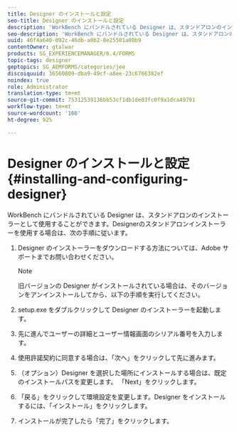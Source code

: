 ```yaml
---
title: Designer のインストールと設定
seo-title: Designer のインストールと設定
description: 'WorkBench にバンドルされている Designer は、スタンドアロンのインストーラーとして使用することができます。ここでは、スタンドアロンの Designer をインストールする方法について説明します。  '
seo-description: 'WorkBench にバンドルされている Designer は、スタンドアロンのインストーラーとして使用することができます。ここでは、スタンドアロンの Designer をインストールする方法について説明します。  '
uuid: 46f4a640-092c-46db-a0b2-8e25501a00b9
contentOwner: gtalwar
products: SG_EXPERIENCEMANAGER/6.4/FORMS
topic-tags: designer
geptopics: SG_AEMFORMS/categories/jee
discoiquuid: 36560809-dba9-49cf-a8ee-23c6766382ef
noindex: true
role: Administrator
translation-type: tm+mt
source-git-commit: 75312539136bb53cf1db1de03fc0f9a1dca49791
workflow-type: tm+mt
source-wordcount: '166'
ht-degree: 92%

---
```



# Designer のインストールと設定 {#installing-and-configuring-designer}

WorkBench にバンドルされている Designer は、スタンドアロンのインストーラーとして使用することができます。Designerのスタンドアロンインストーラーを使用する場合は、次の手順に従います。

1. Designer のインストーラーをダウンロードする方法については、Adobe サポートまでお問い合わせください。

   >[!NOTE]
   >
   >旧バージョンの Designer がインストールされている場合は、そのバージョンをアンインストールしてから、以下の手順を実行してください。

1. setup.exe をダブルクリックして Designer のインストーラーを起動します。
1. 先に進んでユーザーの詳細とユーザー情報画面のシリアル番号を入力します。
1. 使用許諾契約に同意する場合は、「次へ」をクリックして先に進みます。
1. （オプション）Designer を選択した場所にインストールする場合は、既定のインストールパスを変更します。 「Next」をクリックします。
1. 「戻る」をクリックして環境設定を変更します。Designer をインストールするには、「インストール」をクリックします。
1. インストールが完了したら「完了」をクリックします。

